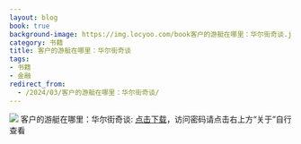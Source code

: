 ```yaml
---
layout: blog
book: true
background-image: https://img.locyoo.com/book客户的游艇在哪里：华尔街奇谈.jpg
category: 书籍
title: 客户的游艇在哪里：华尔街奇谈
tags:
- 书籍
- 金融
redirect_from:
  - /2024/03/客户的游艇在哪里：华尔街奇谈/
---
```

![](https://img.locyoo.com/book客户的游艇在哪里：华尔街奇谈.jpg)
客户的游艇在哪里：华尔街奇谈: <a name = "ref1" href="https://url18.ctfile.com/f/50983618-1334836004-3d800f?p=3619">点击下载</a>，访问密码请点击右上方“关于”自行查看